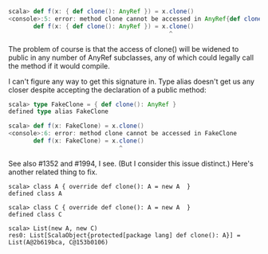 ```scala
scala> def f(x: { def clone(): AnyRef }) = x.clone()           
<console>:5: error: method clone cannot be accessed in AnyRef{def clone(): AnyRef}
       def f(x: { def clone(): AnyRef }) = x.clone()
                                             ^

```
The problem of course is that the access of clone() will be widened to public in any number of AnyRef subclasses, any of which could legally call the method if it would compile.

I can't figure any way to get this signature in.  Type alias doesn't get us any closer despite accepting the declaration of a public method:
```scala
scala> type FakeClone = { def clone(): AnyRef }
defined type alias FakeClone

scala> def f(x: FakeClone) = x.clone()         
<console>:6: error: method clone cannot be accessed in FakeClone
       def f(x: FakeClone) = x.clone()
                               ^
```
See also #1352 and #1994, I see.  (But I consider this issue distinct.)
Here's another related thing to fix.
```
scala> class A { override def clone(): A = new A  }
defined class A

scala> class C { override def clone(): A = new A  }
defined class C

scala> List(new A, new C)
res0: List[ScalaObject{protected[package lang] def clone(): A}] = List(A@2b619bca, C@153b0106)
```
